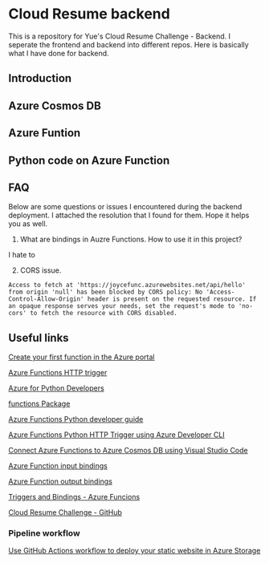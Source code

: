 # Cloud Resume backend
This is a repository for Yue's Cloud Resume Challenge - Backend. I seperate the frontend and backend into different repos.
Here is basically what I have done for backend. 

## Introduction

## Azure Cosmos DB

## Azure Funtion

## Python code on Azure Function

## FAQ
Below are some questions or issues I encountered during the backend deployment. I attached the resolution that I found for them. Hope it helps you as well.
1. What are bindings in Auzre Functions. How to use it in this project?

I hate to 

2. CORS issue.

```text
Access to fetch at 'https://joycefunc.azurewebsites.net/api/hello' from origin 'null' has been blocked by CORS policy: No 'Access-Control-Allow-Origin' header is present on the requested resource. If an opaque response serves your needs, set the request's mode to 'no-cors' to fetch the resource with CORS disabled.
```

## Useful links
[Create your first function in the Azure portal](https://learn.microsoft.com/en-us/azure/azure-functions/functions-create-function-app-portal?pivots=programming-language-python#create-function)

[Azure Functions HTTP trigger](https://learn.microsoft.com/en-us/azure/azure-functions/functions-bindings-http-webhook-trigger?tabs=python-v2%2Cisolated-process%2Cnodejs-v4%2Cfunctionsv2&pivots=programming-language-python#decorators)

[Azure for Python Developers](https://learn.microsoft.com/en-us/azure/developer/python/?view=azure-python)

[functions Package](https://learn.microsoft.com/en-us/python/api/azure-functions/azure.functions?view=azure-python)

[Azure Functions Python developer guide](https://learn.microsoft.com/en-us/azure/azure-functions/functions-reference-python?tabs=get-started%2Casgi%2Capplication-level&pivots=python-mode-decorators#connect-to-a-database)

[Azure Functions Python HTTP Trigger using Azure Developer CLI](https://learn.microsoft.com/en-us/samples/azure-samples/functions-quickstart-python-http-azd/functions-quickstart-python-azd/)

[Connect Azure Functions to Azure Cosmos DB using Visual Studio Code](https://learn.microsoft.com/en-us/azure/azure-functions/functions-add-output-binding-cosmos-db-vs-code?pivots=programming-language-python)

[Azure Function input bindings](https://learn.microsoft.com/en-us/azure/azure-functions/functions-bindings-cosmosdb-v2-input?tabs=python-v1%2Cisolated-process%2Cnodejs-v4%2Cextensionv4&pivots=programming-language-python#queue-trigger-look-up-id-from-json-python)

[Azure Function output bindings](https://learn.microsoft.com/en-us/azure/azure-functions/functions-bindings-cosmosdb-v2-output?tabs=python-v2%2Cisolated-process%2Cnodejs-v4%2Cextensionv4&pivots=programming-language-pythone)

[Triggers and Bindings - Azure Funcions](https://learn.microsoft.com/en-us/azure/azure-functions/functions-triggers-bindings?tabs=isolated-process%2Cnode-v4%2Cpython-v2&pivots=programming-language-csharp)

[Cloud Resume Challenge - GitHub](https://github.com/cloudresumechallenge/projects/tree/main/projects)

### Pipeline workflow
[Use GitHub Actions workflow to deploy your static website in Azure Storage](https://learn.microsoft.com/en-us/azure/storage/blobs/storage-blobs-static-site-github-actions?tabs=userlevel)